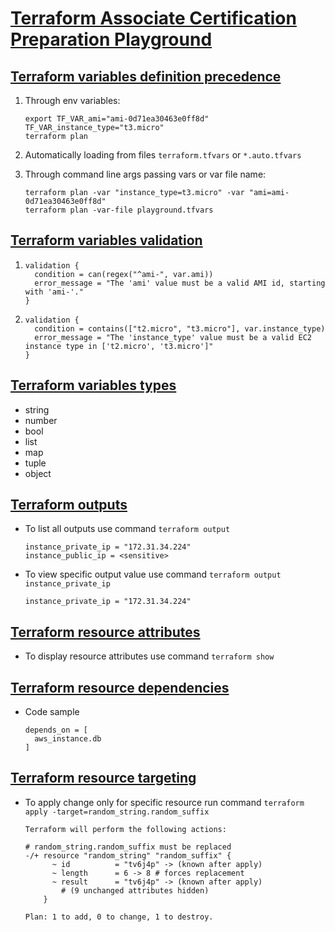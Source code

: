 # [Terraform Associate Certification Preparation Playground](https://github.com/afratsuzau/terraform)

## [Terraform variables definition precedence](https://www.terraform.io/language/values/variables#variable-definition-precedence)

1. Through env variables: 
    ```
    export TF_VAR_ami="ami-0d71ea30463e0ff8d" TF_VAR_instance_type="t3.micro"
    terraform plan
    ```

2. Automatically loading from files `terraform.tfvars` or `*.auto.tfvars` 

3. Through command line args passing vars or var file name: 
    ```
    terraform plan -var "instance_type=t3.micro" -var "ami=ami-0d71ea30463e0ff8d"
    terraform plan -var-file playground.tfvars
    ```

## [Terraform variables validation](https://www.terraform.io/language/values/variables#custom-validation-rules)
1. 
    ```
    validation {
      condition = can(regex("^ami-", var.ami))
      error_message = "The 'ami' value must be a valid AMI id, starting with 'ami-'."
    }
    ```
2. 
    ```
    validation {
      condition = contains(["t2.micro", "t3.micro"], var.instance_type)
      error_message = "The 'instance_type' value must be a valid EC2 instance type in ['t2.micro', 't3.micro']"
    }
    ```

## [Terraform variables types](https://www.terraform.io/language/expressions/types)
* string
* number
* bool
* list
* map
* tuple
* object

## [Terraform outputs](https://www.terraform.io/language/values/outputs)
* To list all outputs use command `terraform output`
    ```
    instance_private_ip = "172.31.34.224"
    instance_public_ip = <sensitive>
    ```

* To view specific output value use command `terraform output instance_private_ip`
    ```
    instance_private_ip = "172.31.34.224"
    ```

## [Terraform resource attributes](https://www.terraform.io/language/resources)
* To display resource attributes use command `terraform show`

## [Terraform resource dependencies](https://www.terraform.io/language/meta-arguments/depends_on)
* Code sample
    ```
    depends_on = [
      aws_instance.db
    ]
    ```

## [Terraform resource targeting](https://learn.hashicorp.com/tutorials/terraform/resource-targeting)
* To apply change only for specific resource run command `terraform apply -target=random_string.random_suffix`
    ```
    Terraform will perform the following actions:

    # random_string.random_suffix must be replaced
    -/+ resource "random_string" "random_suffix" {
          ~ id          = "tv6j4p" -> (known after apply)
          ~ length      = 6 -> 8 # forces replacement
          ~ result      = "tv6j4p" -> (known after apply)
            # (9 unchanged attributes hidden)
        }

    Plan: 1 to add, 0 to change, 1 to destroy.
    ```